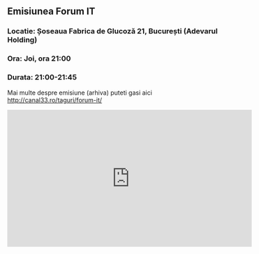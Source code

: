 ## Emisiunea Forum IT

### Locatie: Șoseaua Fabrica de Glucoză 21, București (Adevarul Holding)
### Ora: Joi, ora 21:00
### Durata: 21:00-21:45

Mai multe despre emisiune (arhiva) puteti gasi aici http://canal33.ro/taguri/forum-it/

<iframe width="560" height="315" src="https://www.youtube.com/embed/dQw4w9WgXcQ" frameborder="0" allow="autoplay; encrypted-media" allowfullscreen></iframe>
